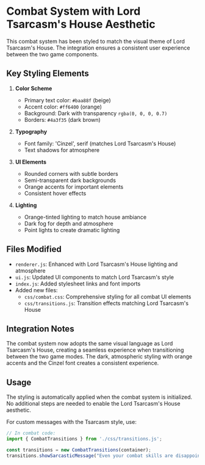 # Combat System with Lord Tsarcasm's House Aesthetic

This combat system has been styled to match the visual theme of Lord Tsarcasm's House. The integration ensures a consistent user experience between the two game components.

## Key Styling Elements

1. **Color Scheme**
   - Primary text color: `#baa88f` (beige)
   - Accent color: `#ff6400` (orange)
   - Background: Dark with transparency `rgba(0, 0, 0, 0.7)`
   - Borders: `#4a3f35` (dark brown)

2. **Typography**
   - Font family: 'Cinzel', serif (matches Lord Tsarcasm's House)
   - Text shadows for atmosphere

3. **UI Elements**
   - Rounded corners with subtle borders
   - Semi-transparent dark backgrounds
   - Orange accents for important elements
   - Consistent hover effects

4. **Lighting**
   - Orange-tinted lighting to match house ambiance
   - Dark fog for depth and atmosphere
   - Point lights to create dramatic lighting

## Files Modified

- `renderer.js`: Enhanced with Lord Tsarcasm's House lighting and atmosphere
- `ui.js`: Updated UI components to match Lord Tsarcasm's style
- `index.js`: Added stylesheet links and font imports
- Added new files:
  - `css/combat.css`: Comprehensive styling for all combat UI elements
  - `css/transitions.js`: Transition effects matching Lord Tsarcasm's House

## Integration Notes

The combat system now adopts the same visual language as Lord Tsarcasm's House, creating a seamless experience when transitioning between the two game modes. The dark, atmospheric styling with orange accents and the Cinzel font creates a consistent experience.

## Usage

The styling is automatically applied when the combat system is initialized. No additional steps are needed to enable the Lord Tsarcasm's House aesthetic.

For custom messages with the Tsarcasm style, use:

```javascript
// In combat code:
import { CombatTransitions } from './css/transitions.js';

const transitions = new CombatTransitions(container);
transitions.showSarcasticMessage("Even your combat skills are disappointingly mediocre.");
```